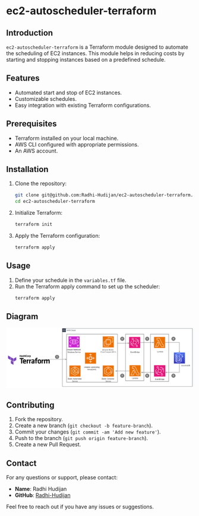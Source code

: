 # ec2-autoscheduler-terraform

## Introduction

`ec2-autoscheduler-terraform` is a Terraform module designed to automate the scheduling of EC2 instances. This module helps in reducing costs by starting and stopping instances based on a predefined schedule.

## Features

- Automated start and stop of EC2 instances.
- Customizable schedules.
- Easy integration with existing Terraform configurations.

## Prerequisites

- Terraform installed on your local machine.
- AWS CLI configured with appropriate permissions.
- An AWS account.

## Installation

1. Clone the repository:
   ```sh
   git clone git@github.com:Radhi-Hudijan/ec2-autoscheduler-terraform.git
   cd ec2-autoscheduler-terraform
   ```
2. Initialize Terraform:
   ```sh
   terraform init
   ```
3. Apply the Terraform configuration:
   ```sh
   terraform apply
   ```

## Usage

1. Define your schedule in the `variables.tf` file.
2. Run the Terraform apply command to set up the scheduler:
   ```sh
   terraform apply
   ```

## Diagram

![EC2 Auto Scheduler Architecture](./daigrams/diagram.png)

## Contributing

1. Fork the repository.
2. Create a new branch (`git checkout -b feature-branch`).
3. Commit your changes (`git commit -am 'Add new feature'`).
4. Push to the branch (`git push origin feature-branch`).
5. Create a new Pull Request.

## Contact

For any questions or support, please contact:

- **Name**: Radhi Hudijan
- **GitHub**: [Radhi-Hudijan](https://github.com/Radhi-Hudijan)

Feel free to reach out if you have any issues or suggestions.
